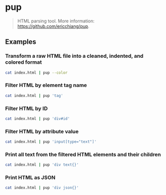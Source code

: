 # pup

> HTML parsing tool. More information: <https://github.com/ericchiang/pup>.

## Examples

### Transform a raw HTML file into a cleaned, indented, and colored format

```bash
cat index.html | pup --color
```

### Filter HTML by element tag name

```bash
cat index.html | pup 'tag'
```

### Filter HTML by ID

```bash
cat index.html | pup 'div#id'
```

### Filter HTML by attribute value

```bash
cat index.html | pup 'input[type="text"]'
```

### Print all text from the filtered HTML elements and their children

```bash
cat index.html | pup 'div text{}'
```

### Print HTML as JSON

```bash
cat index.html | pup 'div json{}'
```
